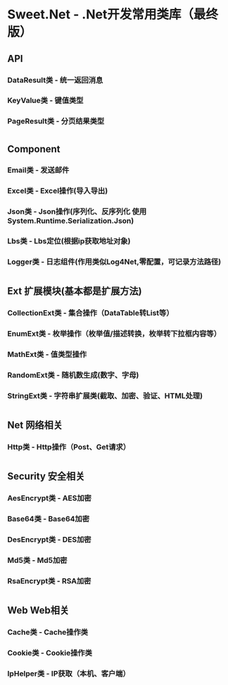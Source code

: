 # Sweet.Net - .Net开发常用类库（最终版）

## API
### DataResult类 -  统一返回消息
### KeyValue类 - 键值类型
### PageResult类 - 分页结果类型
# 
## Component
### Email类 - 发送邮件
### Excel类 - Excel操作(导入导出)
### Json类 - Json操作(序列化、反序列化 使用System.Runtime.Serialization.Json)
### Lbs类 - Lbs定位(根据ip获取地址对象)
### Logger类 - 日志组件(作用类似Log4Net,零配置，可记录方法路径)
# 
## Ext 扩展模块(基本都是扩展方法)
### CollectionExt类 - 集合操作（DataTable转List等）
### EnumExt类 - 枚举操作（枚举值/描述转换，枚举转下拉框内容等）
### MathExt类 - 值类型操作
### RandomExt类 - 随机数生成(数字、字母)
### StringExt类 - 字符串扩展类(截取、加密、验证、HTML处理)
# 
## Net 网络相关
### Http类 - Http操作（Post、Get请求）
# 
## Security 安全相关
### AesEncrypt类 - AES加密
### Base64类 - Base64加密
### DesEncrypt类 - DES加密
### Md5类 - Md5加密
### RsaEncrypt类 - RSA加密
# 
## Web Web相关
### Cache类 - Cache操作类
### Cookie类 - Cookie操作类
### IpHelper类 - IP获取（本机、客户端）
